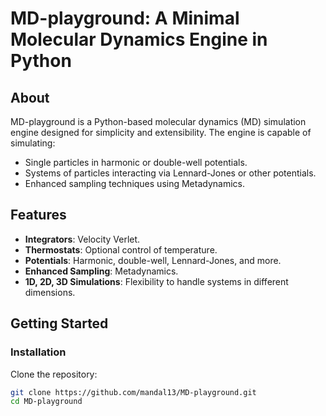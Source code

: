 # MD-playground: A Minimal Molecular Dynamics Engine in Python

## About
MD-playground is a Python-based molecular dynamics (MD) simulation engine designed for simplicity and extensibility. The engine is capable of simulating:
- Single particles in harmonic or double-well potentials.
- Systems of particles interacting via Lennard-Jones or other potentials.
- Enhanced sampling techniques using Metadynamics.

## Features
- **Integrators**: Velocity Verlet.
- **Thermostats**: Optional control of temperature.
- **Potentials**: Harmonic, double-well, Lennard-Jones, and more.
- **Enhanced Sampling**: Metadynamics.
- **1D, 2D, 3D Simulations**: Flexibility to handle systems in different dimensions.

## Getting Started
### Installation
Clone the repository:
```bash
git clone https://github.com/mandal13/MD-playground.git
cd MD-playground

